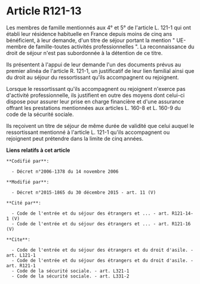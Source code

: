 # Article R121-13

Les membres de famille mentionnés aux 4° et 5° de l'article L. 121-1 qui ont établi leur résidence habituelle en France
depuis moins de cinq ans bénéficient, à leur demande, d'un titre de séjour portant la mention " UE-membre de famille-toutes
activités professionnelles ". La reconnaissance du droit de séjour n'est pas subordonnée à la détention de ce titre. 

Ils présentent à l'appui de leur demande l'un des documents prévus au premier alinéa de l'article R. 121-1, un justificatif
de leur lien familial ainsi que du droit au séjour du ressortissant qu'ils accompagnent ou rejoignent. 

Lorsque le ressortissant qu'ils accompagnent ou rejoignent n'exerce pas d'activité professionnelle, ils justifient en outre
des moyens dont celui-ci dispose pour assurer leur prise en charge financière et d'une assurance offrant les prestations
mentionnées aux articles L. 160-8 et L. 160-9 du code de la sécurité sociale. 

Ils reçoivent un titre de séjour de même durée de validité que celui auquel le ressortissant mentionné à l'article L. 121-1
qu'ils accompagnent ou rejoignent peut prétendre dans la limite de cinq années.

**Liens relatifs à cet article**

	**Codifié par**:

	  - Décret n°2006-1378 du 14 novembre 2006

	**Modifié par**:

	  - Décret n°2015-1865 du 30 décembre 2015 - art. 11 (V)

	**Cité par**:

	  - Code de l'entrée et du séjour des étrangers et ... - art. R121-14-1 (V)
	  - Code de l'entrée et du séjour des étrangers et ... - art. R121-16 (V)

	**Cite**:

	  - Code de l'entrée et du séjour des étrangers et du droit d'asile. - art. L121-1
	  - Code de l'entrée et du séjour des étrangers et du droit d'asile. - art. R121-1
	  - Code de la sécurité sociale. - art. L321-1
	  - Code de la sécurité sociale. - art. L331-2
